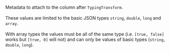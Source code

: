 Metadata to attach to the column after `TypingTransform`.<br><br>These values are limited to the basic JSON types `string`, `double`, `long` and `array`.<br><br>With array types the values must be all of the same type (i.e. `[true, false]` works but `[true, 0]` will not) and can only be values of basic types (`string`, `double`, `long`).